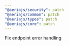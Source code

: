 ```yaml
---
"@aeriajs/security": patch
"@aeriajs/common": patch
"@aeriajs/types": patch
"@aeriajs/core": patch
---
```


Fix endpoint error handling
